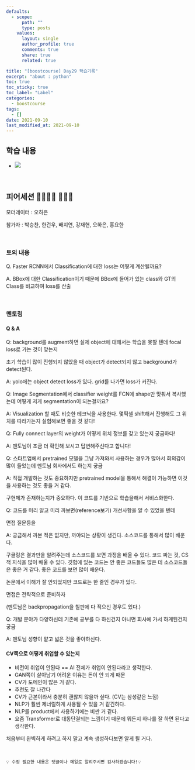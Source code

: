 ```yaml
---
defaults:
  - scope:
      path: ""
      type: posts
    values:
      layout: single
      author_profile: true
      comments: true
      share: true
      related: true

title: "[boostcourse] Day29 학습기록"
excerpt: "about : python"
toc: true
toc_sticky: true
toc_label: "Label"
categories:
  - boostcourse
tags:
  - []
date: 2021-09-10
last_modified_at: 2021-09-10
---
```


## 학습 내용

- <a href="https://hongsusoo.github.io/dl/md_objectdetection_model"><img src="https://img.shields.io/badge/-object detection-red"/></a>

<br>

## 피어세션 👨‍👨‍👦‍👦 👨‍👨‍👦

모더레이터 : 오하은

참가자 : 박승찬, 한건우, 배지연, 강재현, 오하은, 홍요한

<br>

### 토의 내용

Q. Faster RCNN에서 Classification에 대한 loss는 어떻게 계산될까요?

A. BBox에 대한 Classification이기 때문에 BBox에 들어가 있는 class와 GT의 Class를 비교하여 loss를 산출

<br>

### 멘토링

#### Q & A

Q: background를 augment하면 실제 object에 대해서는 학습을 못할 텐데 focal loss로 가는 것이 맞는지

초기 학습이 많이 진행되지 않았을 때 object가 detect되지 않고 background가 detect된다. 

A: yolo에는 object detect loss가 있다. grid를 나가면 loss가 커진다.

Q: Image Segmentation에서 classifier weight를 FCN에 shape만 맞춰서 복사했는데 어떻게 저게 segmentation이 되는걸까요?

A: Visualization 할 때도 비슷한 테크닉을 사용한다. 몇픽셀 shift해서 진행해도 그 위치를 따라가는지 실험해보면 좋을 것 같다!

Q: Fully connect layer의 weight가 어떻게 위치 정보를 갖고 있는지 궁금하다!

A: 멘토님이 조금 더 확인해 보시고 답변해주신다고 합니다!

Q: 스타트업에서 pretrained 모델을 그냥 가져와서 사용하는 경우가 많아서 회의감이 많이 들었는데 멘토님 회사에서도 하는지 궁금

A: 직접 개발하는 것도 중요하지만 pretrained model을 통해서 해결이 가능하면 이것을 사용하는 것도 좋을 거 같다. 

구현체가 존재하는지가 중요하다. 이 코드를 기반으로 학습을해서 서비스화한다.

Q: 코드를 미리 알고 미리 까보면(reference보기) 개선사항을 알 수 있었을 텐데

면접 질문등을 

A: 궁금해서 까본 적은 없지만, 까야되는 상황이 생긴다. 소스코드를 통해서 많이 배운다.

구글링은 결과만을 알려주는데 소스코드를 보면 과정을 배울 수 있다. 코드 짜는 것, CS적 지식을 많이 배울 수 있다. 깃헙에 있는 코드는 안 좋은 코드들도 많은 데 소스코드들은 좋은 거 같다. 좋은 코드를 보면 많이 배운다.

논문에서 이해가 잘 안되었지만 코드로는 한 줄인 경우가 있다. 

면접은 전략적으로 준비하자

(멘토님은 backpropagation을 칠판에 다 적으신 경우도 있다.)

Q: 개발 분야가 다양하신데 기존에 공부를 다 하신건지 아니면 회사에 가서 하게된건지 궁금

A: 멘토님 성향이 얕고 넓은 것을 좋아하신다.


#### CV쪽으로 어떻게 취업할 수 있는지

- 비전이 취업이 안된다 == AI 전체가 취업이 안된다라고 생각한다.
- GAN쪽이 살아남기 어려운 이유는 돈이 안 되게 때문
- CV가 도메인이 많은 거 같다.
- 추천도 잘 나간다
- CV가 근본이라서 충분히 괜찮지 않을까 싶다. (CV는 삼성같은 느낌)
- NLP가 훨씬 제너럴하게 사용될 수 있을 거 같긴하다.
- NLP를 product에서 사용하기에는 비싼 거 같다.
- 요즘 Transformer로 대동단결되는 느낌이기 때문에 뭐든지 하나를 잘 하면 된다고 생각한다.

처음부터 완벽하게 하려고 하지 말고 계속 생성하다보면 알게 될 거다.


<br>

```
💡 수정 필요한 내용은 댓글이나 메일로 알려주시면 감사하겠습니다!💡 
```
